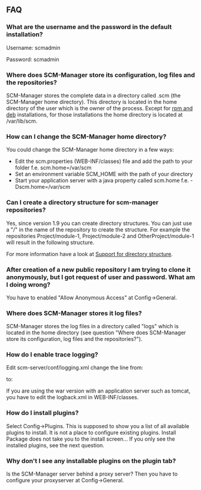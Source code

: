 FAQ
---

### What are the username and the password in the default installation?

Username: scmadmin

Password: scmadmin

### Where does SCM-Manager store its configuration, log files and the repositories?

SCM-Manager stores the complete data in a directory called .scm (the
SCM-Manager home directory). This directory is located in the home
directory of the user which is the owner of the process. Except for [rpm
and deb](RPM%20and%20DEB%20packages.md "wikilink")
installations, for those installations the home directory is located at
/var/lib/scm.

### How can I change the SCM-Manager home directory?

You could change the SCM-Manager home directory in a few ways:

-   Edit the scm.properties (WEB-INF/classes) file and add the path to
    your folder f.e. scm.home=/var/scm
-   Set an environment variable SCM\_HOME with the path of your
    directory
-   Start your application server with a java property called scm.home
    f.e. -Dscm.home=/var/scm

### Can I create a directory structure for scm-manager repositories?

Yes, since version 1.9 you can create directory structures. You can just
use a \"/\" in the name of the repository to create the structure. For
example the repositories Project/module-1, Project/module-2 and
OtherProject/module-1 will result in the following structure.

For more information have a look at [Support for directory structure](https://github.com/scm-manager/scm-manager/issues/47).

### After creation of a new public repository I am trying to clone it anonymously, but I got request of user and password. What am I doing wrong?

You have to enabled \"Allow Anonymous Access\" at Config-\>General.

### Where does SCM-Manager stores it log files?

SCM-Manager stores the log files in a directory called \"logs\" which is
located in the home directory (see question \"Where does SCM-Manager
store its configuration, log files and the repositories?\").

### How do I enable trace logging?

Edit scm-server/conf/logging.xml change the line from:

to:

If you are using the war version with an application server such as
tomcat, you have to edit the logback.xml in WEB-INF/classes.

### How do I install plugins?

Select Config-\>Plugins. This is supposed to show you a list of all
available plugins to install. It is not a place to configure existing
plugins. Install Package does not take you to the install screen\... If
you only see the installed plugins, see the next question.

### Why don\'t I see any installable plugins on the plugin tab?

Is the SCM-Manager server behind a proxy server? Then you have to
configure your proxyserver at Config-\>General.
